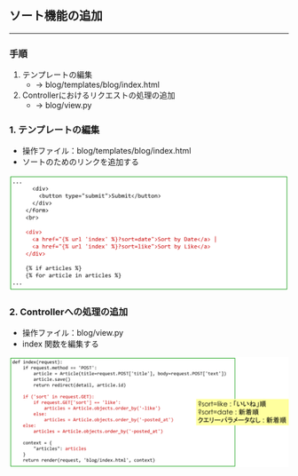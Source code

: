 ## ソート機能の追加
***
### 手順
1. テンプレートの編集
   - → blog/templates/blog/index.html
2. Controllerにおけるリクエストの処理の追加
   - → blog/view.py

### 1. テンプレートの編集
- 操作ファイル：blog/templates/blog/index.html
- ソートのためのリンクを追加する

![](images/11-2-8-1.png)

### 2. Controllerへの処理の追加
- 操作ファイル：blog/view.py
- index 関数を編集する

![](images/11-2-8-2.png)